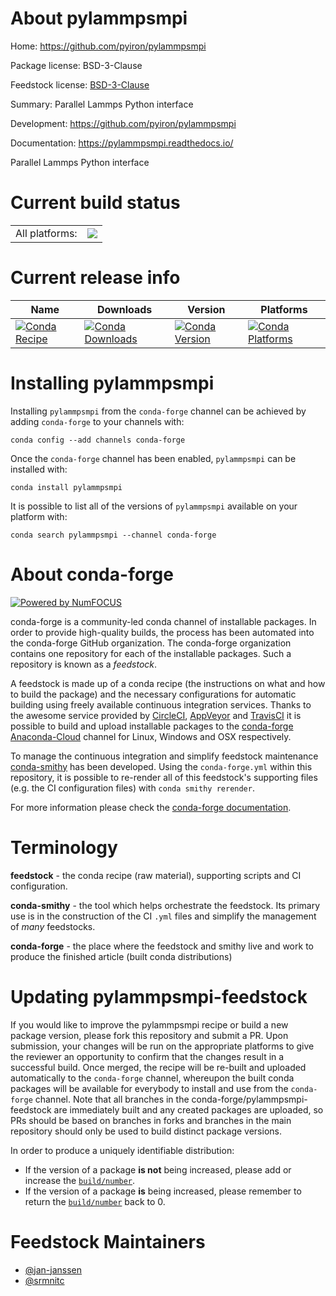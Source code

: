 About pylammpsmpi
=================

Home: https://github.com/pyiron/pylammpsmpi

Package license: BSD-3-Clause

Feedstock license: [BSD-3-Clause](https://github.com/conda-forge/pylammpsmpi-feedstock/blob/master/LICENSE.txt)

Summary: Parallel Lammps Python interface

Development: https://github.com/pyiron/pylammpsmpi

Documentation: https://pylammpsmpi.readthedocs.io/

Parallel Lammps Python interface


Current build status
====================


<table><tr><td>All platforms:</td>
    <td>
      <a href="https://dev.azure.com/conda-forge/feedstock-builds/_build/latest?definitionId=9240&branchName=master">
        <img src="https://dev.azure.com/conda-forge/feedstock-builds/_apis/build/status/pylammpsmpi-feedstock?branchName=master">
      </a>
    </td>
  </tr>
</table>

Current release info
====================

| Name | Downloads | Version | Platforms |
| --- | --- | --- | --- |
| [![Conda Recipe](https://img.shields.io/badge/recipe-pylammpsmpi-green.svg)](https://anaconda.org/conda-forge/pylammpsmpi) | [![Conda Downloads](https://img.shields.io/conda/dn/conda-forge/pylammpsmpi.svg)](https://anaconda.org/conda-forge/pylammpsmpi) | [![Conda Version](https://img.shields.io/conda/vn/conda-forge/pylammpsmpi.svg)](https://anaconda.org/conda-forge/pylammpsmpi) | [![Conda Platforms](https://img.shields.io/conda/pn/conda-forge/pylammpsmpi.svg)](https://anaconda.org/conda-forge/pylammpsmpi) |

Installing pylammpsmpi
======================

Installing `pylammpsmpi` from the `conda-forge` channel can be achieved by adding `conda-forge` to your channels with:

```
conda config --add channels conda-forge
```

Once the `conda-forge` channel has been enabled, `pylammpsmpi` can be installed with:

```
conda install pylammpsmpi
```

It is possible to list all of the versions of `pylammpsmpi` available on your platform with:

```
conda search pylammpsmpi --channel conda-forge
```


About conda-forge
=================

[![Powered by NumFOCUS](https://img.shields.io/badge/powered%20by-NumFOCUS-orange.svg?style=flat&colorA=E1523D&colorB=007D8A)](http://numfocus.org)

conda-forge is a community-led conda channel of installable packages.
In order to provide high-quality builds, the process has been automated into the
conda-forge GitHub organization. The conda-forge organization contains one repository
for each of the installable packages. Such a repository is known as a *feedstock*.

A feedstock is made up of a conda recipe (the instructions on what and how to build
the package) and the necessary configurations for automatic building using freely
available continuous integration services. Thanks to the awesome service provided by
[CircleCI](https://circleci.com/), [AppVeyor](https://www.appveyor.com/)
and [TravisCI](https://travis-ci.com/) it is possible to build and upload installable
packages to the [conda-forge](https://anaconda.org/conda-forge)
[Anaconda-Cloud](https://anaconda.org/) channel for Linux, Windows and OSX respectively.

To manage the continuous integration and simplify feedstock maintenance
[conda-smithy](https://github.com/conda-forge/conda-smithy) has been developed.
Using the ``conda-forge.yml`` within this repository, it is possible to re-render all of
this feedstock's supporting files (e.g. the CI configuration files) with ``conda smithy rerender``.

For more information please check the [conda-forge documentation](https://conda-forge.org/docs/).

Terminology
===========

**feedstock** - the conda recipe (raw material), supporting scripts and CI configuration.

**conda-smithy** - the tool which helps orchestrate the feedstock.
                   Its primary use is in the construction of the CI ``.yml`` files
                   and simplify the management of *many* feedstocks.

**conda-forge** - the place where the feedstock and smithy live and work to
                  produce the finished article (built conda distributions)


Updating pylammpsmpi-feedstock
==============================

If you would like to improve the pylammpsmpi recipe or build a new
package version, please fork this repository and submit a PR. Upon submission,
your changes will be run on the appropriate platforms to give the reviewer an
opportunity to confirm that the changes result in a successful build. Once
merged, the recipe will be re-built and uploaded automatically to the
`conda-forge` channel, whereupon the built conda packages will be available for
everybody to install and use from the `conda-forge` channel.
Note that all branches in the conda-forge/pylammpsmpi-feedstock are
immediately built and any created packages are uploaded, so PRs should be based
on branches in forks and branches in the main repository should only be used to
build distinct package versions.

In order to produce a uniquely identifiable distribution:
 * If the version of a package **is not** being increased, please add or increase
   the [``build/number``](https://conda.io/docs/user-guide/tasks/build-packages/define-metadata.html#build-number-and-string).
 * If the version of a package **is** being increased, please remember to return
   the [``build/number``](https://conda.io/docs/user-guide/tasks/build-packages/define-metadata.html#build-number-and-string)
   back to 0.

Feedstock Maintainers
=====================

* [@jan-janssen](https://github.com/jan-janssen/)
* [@srmnitc](https://github.com/srmnitc/)

